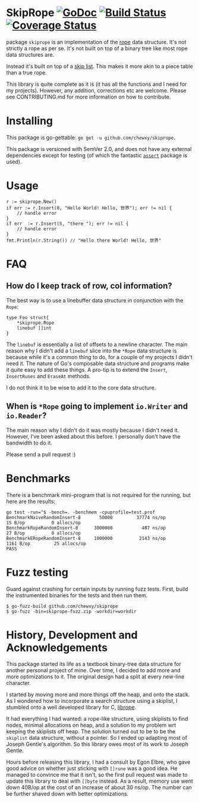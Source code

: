# SkipRope [![GoDoc](https://godoc.org/github.com/chewxy/skiprope?status.svg)](https://godoc.org/github.com/chewxy/skiprope) [![Build Status](https://travis-ci.org/chewxy/skiprope.svg?branch=master)](https://travis-ci.org/chewxy/skiprope) [![Coverage Status](https://coveralls.io/repos/github/chewxy/skiprope/badge.svg?branch=master)](https://coveralls.io/github/chewxy/skiprope?branch=master) #

package `skiprope` is an implementation of the [rope](https://en.wikipedia.org/wiki/Rope_%28data_structure%29) data structure. It's not strictly a rope as per se. It's not built on top of a binary tree like most rope data structures are. 

Instead it's built on top of a [skip list](https://en.wikipedia.org/wiki/Skip_list).  This makes it more akin to a piece table than a true rope. 

This library is quite complete as it is (it has all the functions and I need for my projects). However, any addition, corrections etc are welcome. Please see CONTRIBUTING.md for more information on how to contribute. 

# Installing #

This package is go-gettable: `go get -u github.com/chewxy/skiprope`. 

This package is versioned with SemVer 2.0, and does not have any external dependencies except for testing (of which the fantastic [`assert`](https://github.com/stretchr/testify) package is used).

# Usage #

```
r := skiprope.New()
if err := r.Insert(0, "Hello World! Hello, 世界"); err != nil {
	// handle error
}
if err  := r.Insert(5, "there "); err != nil {
	// handle error
}
fmt.Println(r.String()) // "Hello there World! Hello, 世界"
```

# FAQ #

## How do I keep track of row, col information? ##

The best way is to use a linebuffer data structure in conjunction with the `Rope`:

```
type Foo struct{
	*skiprope.Rope
	linebuf []int
}
```

The `linebuf` is essentially a list of offsets to a newline character. The main reason why I didn't add a `linebuf` slice into the `*Rope` data structure is because while it's a common thing to do, for a couple of my projects I didn't need it. The nature of Go's composable data structure and programs make it quite easy to add these things. A pro-tip is to extend the `Insert`, `InsertRunes` and `EraseAt` methods.

I do not think it to be wise to add it to the core data structure.

## When is `*Rope` going to implement `io.Writer` and `io.Reader`? ##

The main reason why I didn't do it was mostly because I didn't need it. However, I've been asked about this before. I personally don't have the bandwidth to do it.

Please send a pull request :)

# Benchmarks #

There is a benchmark mini-program that is not required for the running, but here are the results:

```
go test -run=^$ -bench=. -benchmem -cpuprofile=test.prof
BenchmarkNaiveRandomInsert-8   	   50000	     37774 ns/op	      15 B/op	       0 allocs/op
BenchmarkRopeRandomInsert-8    	 3000000	       407 ns/op	      27 B/op	       0 allocs/op
BenchmarkERopeRandomInsert-8   	 1000000	      2143 ns/op	    1161 B/op	      25 allocs/op
PASS
```

# Fuzz testing

Guard against crashing for certain inputs by running fuzz tests. First, build the instrumented binaries for the tests and then run them.

```
$ go-fuzz-build github.com/chewxy/skiprope
$ go-fuzz -bin=skiprope-fuzz.zip -workdir=workdir
```

# History, Development and Acknowledgements #
This package started its life as a textbook binary-tree data structure for another personal project of mine. Over time, I decided to add more and more optimizations to it. The original design had a split at every new-line character. 

I started by moving more and more things off the heap, and onto the stack. As I wondered how to incorporate a search structure using a skiplist, I stumbled onto a well developed library for C, [librope](https://github.com/josephg/librope).

It had everything I had wanted: a rope-like structure, using skiplists to find nodes, minimal allocations on heap, and a solution to my problem wrt keeping the skiplists off heap. The solution turned out to be to be the `skiplist` data structure, without a pointer. So I ended up adapting most of Joseph Gentle's algorithm. So this library owes most of its work to Joseph Gentle. 

Hours before releasing this library, I had a consult by Egon Elbre, who gave good advice on whether just sticking with `[]rune` was a good idea. He managed to convince me that it isn't, so the first pull request was made to update this library to deal with `[]byte` instead. As a result, memory use went down 40B/op at the cost of an increase of about 30 ns/op. The number can be further shaved down with better optimizations.
